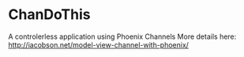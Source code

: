 # ChanDoThis

A controlerless application using Phoenix Channels
More details here: http://iacobson.net/model-view-channel-with-phoenix/
